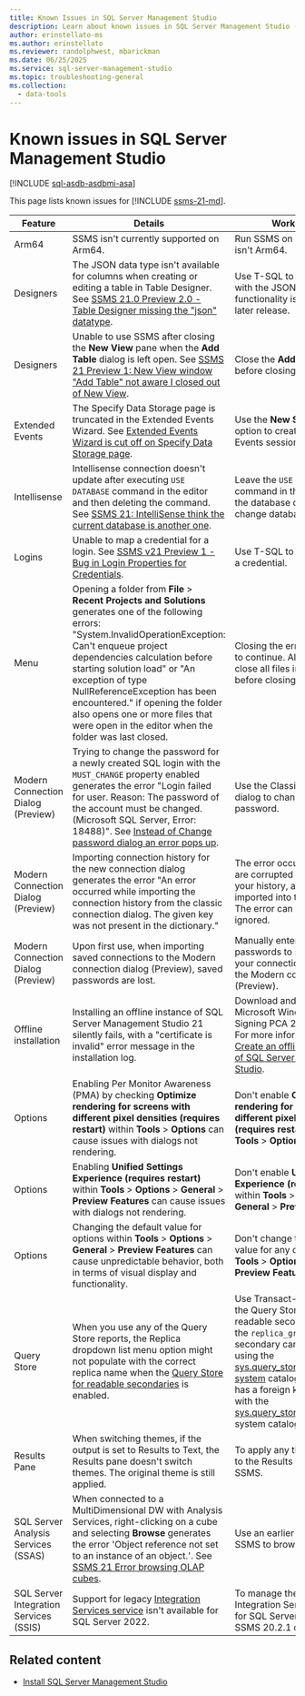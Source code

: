 ```yaml
---
title: Known Issues in SQL Server Management Studio
description: Learn about known issues in SQL Server Management Studio (SSMS).
author: erinstellato-ms
ms.author: erinstellato
ms.reviewer: randolphwest, mbarickman
ms.date: 06/25/2025
ms.service: sql-server-management-studio
ms.topic: troubleshooting-general
ms.collection:
  - data-tools
---
```


# Known issues in SQL Server Management Studio

[!INCLUDE [sql-asdb-asdbmi-asa](includes/applies-to-version/sql-asdb-asdbmi-asa.md)]

This page lists known issues for [!INCLUDE [ssms-21-md](includes/ssms-21-md.md)].

| Feature | Details | Workaround |
| --- | --- | --- |
| Arm64 | SSMS isn't currently supported on Arm64. | Run SSMS on a device that isn't Arm64. |
| Designers | The JSON data type isn't available for columns when creating or editing a table in Table Designer. See [SSMS 21.0 Preview 2.0 - Table Designer missing the "json" datatype](https://feedback.azure.com/d365community/idea/d2e6f106-9fb8-ef11-95f5-6045bdbfaf80). | Use T-SQL to add columns with the JSON data type, this functionality is planned for a later release. |
| Designers | Unable to use SSMS after closing the **New View** pane when the **Add Table** dialog is left open. See [SSMS 21 Preview 1: New View window "Add Table" not aware I closed out of New View](https://feedback.azure.com/d365community/idea/8790c2c0-22a8-ef11-95f6-000d3a01397d). | Close the **Add Table** dialog before closing the view pane. |
| Extended Events | The Specify Data Storage page is truncated in the Extended Events Wizard. See [Extended Events Wizard is cut off on Specify Data Storage page](https://feedback.azure.com/d365community/idea/e7de428c-76ab-ef11-95f6-000d3a01397d). | Use the **New Session...** option to create an Extended Events session. |
| Intellisense | Intellisense connection doesn't update after executing `USE DATABASE` command in the editor and then deleting the command. See [SSMS 21: IntelliSense think the current database is another one](https://developercommunity.visualstudio.com/t/SSMS-21-:-IntelliSense-think-the-current/10909716). | Leave the `USE DATABASE` command in the editor, or use the database dropdown list to change database context. |
| Logins | Unable to map a credential for a login. See [SSMS v21 Preview 1 - Bug in Login Properties for Credentials](https://feedback.azure.com/d365community/idea/e0687671-dca3-ef11-95f6-000d3a059eeb). | Use T-SQL to map a login to a credential. |
| Menu | Opening a folder from **File** > **Recent Projects and Solutions** generates one of the following errors: "System.InvalidOperationException: Can't enqueue project dependencies calculation before starting solution load" or "An exception of type NullReferenceException has been encountered." if opening the folder also opens one or more files that were open in the editor when the folder was last closed. | Closing the error allows work to continue. Alternatively, close all files in the editor before closing a folder. |
| Modern Connection Dialog (Preview) | Trying to change the password for a newly created SQL login with the `MUST_CHANGE` property enabled generates the error "Login failed for user. Reason: The password of the account must be changed. (Microsoft SQL Server, Error: 18488)". See [Instead of Change password dialog an error pops up](https://developercommunity.visualstudio.com/t/Instead-of-Chage-password-dialog-an-erro/10899416). | Use the Classic connection dialog to change the password. |
| Modern Connection Dialog (Preview) | Importing connection history for the new connection dialog generates the error "An error occurred while importing the connection history from the classic connection dialog. The given key was not present in the dictionary." | The error occurs when there are corrupted connections in your history, and they aren't imported into the new dialog. The error can be safely ignored. |
| Modern Connection Dialog (Preview) | Upon first use, when importing saved connections to the Modern connection dialog (Preview), saved passwords are lost. | Manually enter your passwords to save them to your connection profiles in the Modern connection dialog (Preview). |
| Offline installation | Installing an offline instance of SQL Server Management Studio 21 silently fails, with a "certificate is invalid" error message in the installation log. | Download and install the Microsoft Windows Code Signing PCA 2024 certificate. For more information, see [Create an offline installation of SQL Server Management Studio](install/create-offline.md#validate-a-certificate-for-offline-installations). |
| Options | Enabling Per Monitor Awareness (PMA) by checking **Optimize rendering for screens with different pixel densities (requires restart)** within **Tools** > **Options** can cause issues with dialogs not rendering. | Don't enable **Optimize rendering for screens with different pixel densities (requires restart)** within **Tools** > **Options**. |
| Options | Enabling **Unified Settings Experience (requires restart)** within **Tools** > **Options** > **General** > **Preview Features** can cause issues with dialogs not rendering. | Don't enable **Unified Settings Experience (requires restart)** within **Tools** > **Options** > **General** > **Preview Features**. |
| Options | Changing the default value for options within **Tools** > **Options** > **General** > **Preview Features** can cause unpredictable behavior, both in terms of visual display and functionality. | Don't change the default value for any option within **Tools** > **Options** > **General** > **Preview Features**. |
| Query Store | When you use any of the Query Store reports, the Replica dropdown list menu option might not populate with the correct replica name when the [Query Store for readable secondaries](/sql/relational-databases/performance/query-store-for-secondary-replicas) is enabled. | Use Transact-SQL to query the Query Store data for a readable secondary where the `replica_group_id` for a secondary can be mapped using the [sys.query_store_runtime_stats system](/sql/relational-databases/system-catalog-views/sys-query-store-runtime-stats-transact-sql) catalog view, which has a foreign key relationship with the [sys.query_store_replicas](/sql/relational-databases/system-catalog-views/sys-query-store-replicas) system catalog view. |
| Results Pane | When switching themes, if the output is set to Results to Text, the Results pane doesn't switch themes. The original theme is still applied. | To apply any theme changes to the Results pane, restart SSMS. |
| SQL Server Analysis Services (SSAS) | When connected to a MultiDimensional DW with Analysis Services, right-clicking on a cube and selecting **Browse** generates the error 'Object reference not set to an instance of an object.'. See [SSMS 21 Error browsing OLAP cubes](https://developercommunity.visualstudio.com/t/SSMS-21-Error-browsing-OLAP-cubes/10915226). | Use an earlier version of SSMS to browse a cube. |
| SQL Server Integration Services (SSIS) | Support for legacy [Integration Services service](/sql/integration-services/service/integration-services-service-ssis-service#manage-the-service) isn't available for SQL Server 2022. | To manage the legacy Integration Services Service for SQL Server 2022, use SSMS 20.2.1 or SSMS 19.3. |

## Related content

- [Install SQL Server Management Studio](install/install.md)
